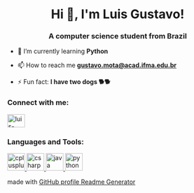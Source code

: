 <h1 align="center">Hi 👋, I'm Luis Gustavo!</h1>
<h3 align="center">A computer science student from Brazil</h3>

- 🌱 I’m currently learning **Python**

- 📫 How to reach me **gustavo.mota@acad.ifma.edu.br**

- ⚡ Fun fact: **I have two dogs 🐕🐕**

<h3 align="left">Connect with me:</h3>
<p align="left">
<a href="https://linkedin.com/in/luis-gustavo-a3549b178" target="blank"><img align="center" src="https://cdn.jsdelivr.net/npm/simple-icons@3.0.1/icons/linkedin.svg" alt="luis-gustavo-a3549b178" height="30" width="40" /></a>
</p>

<h3 align="left">Languages and Tools:</h3>
<p align="left"> <a href="https://www.w3schools.com/cpp/" target="_blank"> <img src="https://devicons.github.io/devicon/devicon.git/icons/cplusplus/cplusplus-original.svg" alt="cplusplus" width="40" height="40"/> </a> <a href="https://www.w3schools.com/cs/" target="_blank"> <img src="https://devicons.github.io/devicon/devicon.git/icons/csharp/csharp-original.svg" alt="csharp" width="40" height="40"/> </a> <a href="https://www.java.com" target="_blank"> <img src="https://devicons.github.io/devicon/devicon.git/icons/java/java-original-wordmark.svg" alt="java" width="40" height="40"/> </a> <a href="https://www.python.org" target="_blank"> <img src="https://devicons.github.io/devicon/devicon.git/icons/python/python-original.svg" alt="python" width="40" height="40"/> </a> </p>







made with [GitHub profile Readme Generator](https://rahuldkjain.github.io/gh-profile-readme-generator/)
